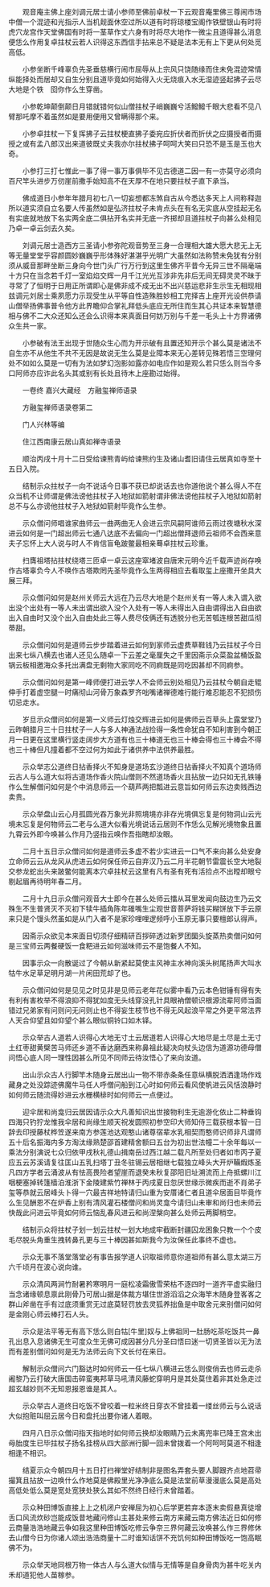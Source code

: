 <!-- { "loadSidebar": true } -->
　　观音庵主佛上座刘调元居士请小参师至佛前卓杖一下云观音庵里佛三尊闹市场中僧一个混迹和光指示人当机觌面休空过所以道有时将琼楼宝阁作铁壁银山有时将虎穴龙宫作天堂佛国有时将一茎草作丈六身有时将尽大地作一微尘且道得甚么消息便恁么作用复卓拄杖云若人识得这东西信手拈来总不疑是法本无有上下更从何处觅高低。

　　小参坐断千峰辜负先圣垂慈横行闹市屈辱从上宗风只饶随缘而住未免混迹常情纵能择处而居却又自生分别且道毕竟如何始得入火无烧痕入水无湿迹竖起拂子云尽大地是个铁　囵你作么生穿凿。

　　小参乾坤颠倒颠日月错就错何似山僧拄杖子峭巍巍兮活鱍鱍千眼大悲看不见八臂那吒摩不着虽然如是要用便用又曾瞒得那个来。

　　小参卓拄杖一下复挥拂子云拄杖梗直拂子委宛应折伏者而折伏之应摄授者而摄授之或有孟八郎汉出来道彼既丈夫我亦尔拄杖拂子呵呵大笑曰只恐不是玉是玉也大奇。

　　小参打三打七惟此一事了得一事万事俱毕不见古德道二因一有一亦莫守必须向百尺竿头进步万仞崖前撒手始知高不在天厚不在地只要拄杖子直下承当。

　　佛成道日小参年年腊月初七八一切妄想都冻煞自古从今悉达多天上人间称释迦所以道实须自立名要人传虽然如是弘济拄杖子未肯点头在有名无实底从空挂起无名有实底就地放下名实两全底二俱拈开名实并无底一齐掷却且道拄杖子向甚么处相见乃卓一卓云剑去久矣。

　　刘调元居士造西方三圣请小参弥陀观音势至三身一合理相大雄大愿大悲无上无等无量堂堂乎容颜圆妙巍巍乎形体殊好湛湛乎光明广大虽然如法称赞未免犹有分别须从威音那畔坐断三身向今世门头广行万行到这里生佛齐平昔今无异三世不隔毫端十方只在当念若千灯一室焰焰交辉一月千江光光互涉非先非后无间无碍灵灵不昧于寻常了了恒明于日用正所谓即心是佛非成不成无出不出兴慈运悲非生示生无相现相兹调元刘居士乘夙愿力示现受生从平等自性造殊胜妙相工完择吉上座开光设供恭请山僧举扬佛事普令他方此界瞻仰合掌礼拜低头底应无所住而生其心共证本来智慧德相与佛不二大众还知么还会么识得本来真面目何妨万别与千差一毛头上十方界诸佛众生共一家。

　　小参破有法王出现于世随众生心而为开示破有且置还知开示个甚么莫是诸法不自生亦不从他生不共不无因是故说无生么莫是业障本来无心差转见殊若悟三空理何处不如如么莫是一切有为法如梦幻泡影如露亦如电应作如是观么若只恁么则当今多口阿师亦应诈此名头其或别有长处且待木上座勘过始得。

　　一卷终
嘉兴大藏经　方融玺禅师语录


　　方融玺禅师语录卷第二

　　门人兴林等编

　　住江西南康云居山真如禅寺语录

　　顺治丙戌十月十二日受给谏熊青屿给谏熊约生及诸山耆旧请住云居真如寺至十五日入院。

　　结制示众拄杖子一向不说话今日事不获已却说话去也你道他说个甚么得人不在众当机不让师谓是佛法谤他拄杖子入地狱如箭射谓非佛法谤他拄杖子入地狱如箭射总不与么亦谤他拄杖子入地狱如箭射毕竟作么生参。

　　示众僧问师唱谁家曲师云一曲两曲无人会进云宗风嗣阿谁师云雨过夜塘秋水深进云如何是一门超出师云七通八达底不去偏向一门超出僧拜退师云祖师不会西来意夫子忘怀上大人说与时人不肯信盲龟跛鳖最相亲蓦卓拄杖云珍重。

　　扫膺祖塔拈拄杖绕塔三匝卓一卓云这座窣堵波自唐宋元明今近千载声迹尚存唤作古塔辜负今人不唤作古塔欺罔先圣毕竟作么生两得相应去看取玺上座撒开坐具大展三拜。

　　示众僧问如何是赵州关师云大远在乃云尽大地是个赵州关有一等人未入谓入欲出没个出处有一等人未出谓出欲入没个入处有一等人未得出入自由谓得出入自由欲出入自由时又没个出入自由处此三等人费尽伎俩还有透脱分也无苦瓠连根苦甜瓜彻蒂甜。

　　示众僧问如何是道师云步步踏着进云如何到家师云虚费草鞋钱乃云拄杖子今日出来七纵八横去也诸人还见么随卓一下云差之毫厘失之千里因斋示众菜盈盆桶饭盈锅云板相邀海众多托出满盘无剩物大家同吃不同痾既是同吃因甚却不同痾参。

　　示众僧问如何是第一峰师便打进云学人不会师云别处相见乃云拄杖今朝自走辊伸手打着虚空腿一时痛彻山河骨万象森罗齐咄嘴诸禅德难行能行难忍能忍不犯损伤切忌走水。

　　岁旦示众僧问如何是第一义师云灯烛交辉进云如何是佛师云百草头上露堂堂乃云昨朝腊月三十日拄杖子一人与多人神通法战捡得一条性命犹自不知利害到今朝正月一日更在这里横行竖走阔步大方道有也三十棒道无也三十棒会得也三十棒会不得也三十棒但凡撞着都不空过何为如此于诸供养中法供养最胜。

　　示众举志公道终日拈香择火不知身是道场玄沙道终日拈香择火不知真个道场师云古人与么道大似将古道场作香火院山僧则不然道场香火且拈放一边只如无孔铁锤作么生解僧问如何是个中消息师云一个葫芦两把瓢进云意旨如何师云东边卖贱西边卖贵。

　　示众举盘山云心月孤圆光吞万象光非照境境亦非存光境俱忘复是何物洞山云光境未忘复是何物师云二老与么道大似看光境说话云居则不作恁么见解光境物象且置九霄云外即今唤甚么作月乃竖指云唤作吾指瞎却汝眼。

　　二月十五日示众僧问如何是道师云多虚不若少实进云一口气不来向甚么处安身立命师云云从龙风从虎进云如何保任师云自弃汉乃云二月半花朝节雷震长空大地裂交参龙蛇出头来跛鳖何能离本穴卓拄杖云这里有凡有圣有死有活捡点不出瞠却眼兮剔起眉再待明年春二月。

　　二月十九日示众僧问观音大士即今在甚么处师云擂从耳里发闻向鼓边生乃云文殊生不生普贤灭不灭初下犊牛插角陈年碓嘴生尘观世音菩萨将钱买糊饼放下手云原来只是个馒头然虽如是从门入者不是家珍哩哩逻频呼小玉原无事只要檀郎认得声。

　　因斋示众欲见本来面目切须仔细精研百拶碎透过新罗团圞头旋蒸热卖僧问如何是三宝师云两餐硬饭一食粑进云如何滋味师云不是饱餐人不知。

　　因事示众一向散诞过了今朝从新紧起莫使主风神主水神向溪头树尾扬声大叫水牯牛水足草足明月湖一片闲田荒却了也。

　　示众僧问如何是见见之时见非是见师云老年花似雾中看乃云本色钳锤有得有失有利有害枚举不得浪抑不得犹如度无头线穿没孔针具眼衲僧顿识根源流辈阿师当面错过兄弟家有问则问无问则止也不得妄生枝节也不得无风起浪平常之外更平常法界人天合仰望且如仰望个甚么眼似铜铃口如木铎。

　　示众举古人道若人识得心大地无寸土云居道若人识得心大地尽是土尽是土无寸土红枣甜黄檗苦马师还乡道不香达磨西来称鼻祖此疑决向杖头边信为道源功德母僧问悟心底人同一理性因甚么所见不同师云待汝悟心了来向汝道。

　　出山示众古人行脚竿木随身云居出山一物不带赤条条任意纵横脱洒洒逢场作戏藏身之处没踪迹佛魔牛马任人呼僧问船到江心时如何师云看风使帆进云风恬浪静时如何师云随流得妙进云水栅横棑时如何师云一点便过。

　　迎伞居和尚龛归云居因请示众大凡善知识出世接物利生无逾游化依止二种垂钩四海只钓狞龙惟我伞居和尚缘生顺天祝发圆照初参空印大师知侍三载获根本智一日辞去印授藤杖桦笠遂来南方参莲池达观憨山诸尊宿辈水乳相契而憨师识师非凡谓师五十后名振海内多方淘汰缘熟楚邵首建精舍额曰五台为初出世法幢二十余年每以一乘法分别演说七众归依甲戌秋礼德山揖南岳过西江越二载凡所至处归者如市丙子夏应五云苏溪请复往匡山五乳扫塔丁丑冬驻锡云居相继七载独立峰头大开炉鞴煆炼圣凡四方学者云涌波从有怯高畏险者望崖而退癸未秋复邵阳旧址溯流而上舟抵螺川江咽梗塞掉转篷樯泊淮浙下金陵建紫竹禅林于丙戌夏日忽厌世缘示微疾而逝不肖弟子玺等恭就云居峰头卜得一穴最吉祥地特请归山重为安厝诸仁者且道伞居面目毕竟作么生见酬恩不在炉香上别有清风灌石楼僧问和尚灵龛今请归山未审和尚归也未师云快哉此问进云毕竟如何师云恼乱春风进云和尚涅槃向甚么处师云两脚梢空。

　　结制示众将拄杖子划一划云拄杖一划大地成牢截断封疆囚龙困象只教一个个皮毛尽脱头角重生拽转鼻孔更与三十棒因甚如斯我今为汝保任此事终不虚也。

　　示众无事不落堂落堂必有事告报学道人识取祖师意你道祖师有甚么意太湖三万六千顷月在波心说向谁。

　　示众清风两涧竹耐暑矜寒明月一庭松凌霜傲雪荣枯不逐四时一道齐平虚实融归当念诸缘顿息禀此刚骨乃可居山据是体裁方堪住世游滔滔之众海竿木随身登峉峉之群山斧凿在手有过底须重赏无过底莫轻罚放去灵狐养拙鱼是中取舍元来别僧问如何是金刚心师云棒打石人头。

　　示众是法平等无有高下恁么则白牯[牛里]奴与上佛祖同一肚肠吃茶吃饭共一鼻孔出息入息诸佛无生可度众生无佛可成因甚分凡分圣曰悟曰迷一切贤圣皆以无为法而有差别僧问如何是无为法师云向下文长付在来日。

　　解制示众僧问六门豁达时如何师云一任七纵八横进云恁么则俊俏去也师云走杀阇黎乃云打破大唐国击碎蛮夷邦草马吼清风藤蛇穿明月是其处莫住着非其处急走过超玄越妙则不无知恩报恩谁是其人。

　　示众举古人道终日吃饭不曾咬着一粒米终日穿衣不曾挂着一缕丝师云与么说话大似抱赃叫屈云居今日和盘托出要你诸人着眼。

　　四月八日示众僧问指天指地时如何师云换却汝眼睛乃云未离兜率已降王宫未出母胎度生已毕拄杖子扬名挂榜从四大部洲行脚一回未曾拨着一个阿呵呵莫道不相逢相逢不相识。

　　结夏示众今朝四月十五日打扫禅堂好结制非是图名弄套头要人脚跟齐点地苕帚撮箕且拈放一边唤什么作地莫是佛殿里光净净底么莫是法堂前草漫漫底么莫是高处高低处低么莫是宽处宽狭处狭么其如不然终日经行未曾踏着。

　　示众种田博饭直接上上之机闭户安禅屈为初心后学更若弃本逐末卖假悬真徒增舌口风流炊砂岂能成饭昔地藏问修山主甚处来修云南方来藏云南方佛法近日如何修云商量浩浩地藏云争如我这里种田博饭吃修云争奈三界何藏云汝唤甚么作三界修休去山僧今日为你诸人颂出浩浩商量十二时谁知话饼不充饥何如种田博饭吃一饱高眠佛不为。

　　示众举天地同根万物一体古人与么道大似情与无情等是自身骨肉为甚牛吃关内禾却道犯他人苗稼参。

